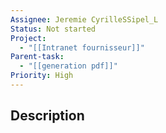 ```yaml
---
Assignee: Jeremie CyrilleSSipel_L
Status: Not started
Project:
  - "[[Intranet fournisseur]]"
Parent-task:
  - "[[generation pdf]]"
Priority: High
---
```

## Description